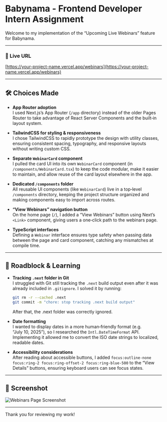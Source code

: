 # Babynama - Frontend Developer Intern Assignment


Welcome to my implementation of the “Upcoming Live Webinars” feature for Babynama.

---

### 🔗 Live URL

[https://your-project-name.vercel.app/webinars](https://your-project-name.vercel.app/webinars)

---

## 🛠️ Choices Made

- **App Router adoption**  
  I used Next.js’s App Router (`/app` directory) instead of the older Pages Router to take advantage of React Server Components and the built‑in layout system.

- **TailwindCSS for styling & responsiveness**  
  I chose TailwindCSS to rapidly prototype the design with utility classes, ensuring consistent spacing, typography, and responsive layouts without writing custom CSS.

- **Separate `WebinarCard` component**  
  I pulled the card UI into its own `WebinarCard` component (in `/components/WebinarCard.tsx`) to keep the code modular, make it easier to maintain, and allow reuse of the card layout elsewhere in the app.

- **Dedicated `/components` folder**  
  All reusable UI components (like `WebinarCard`) live in a top‑level `/components` directory, keeping the project structure organized and making components easy to import across routes.

- **“View Webinars” navigation button**  
  On the home page (`/`), I added a “View Webinars” button using Next’s `<Link>` component, giving users a one‑click path to the webinars page.

- **TypeScript interfaces**  
  Defining a `Webinar` interface ensures type safety when passing data between the page and card component, catching any mismatches at compile time.

---

## 🧱 Roadblock & Learning

- **Tracking `.next` folder in Git**  
  I struggled with Git still tracking the `.next` build output even after it was already included in `.gitignore`. I solved it by running:
  ```bash
  git rm -r --cached .next
  git commit -m "chore: stop tracking .next build output"
  ```
  After that, the .next folder was correctly ignored.

- **Date formatting**  
  I wanted to display dates in a more human‑friendly format (e.g. “July 10, 2025”), so I researched the `Intl.DateTimeFormat` API. Implementing it allowed me to convert the ISO date strings to localized, readable dates.

- **Accessibility considerations**  
  After reading about accessible buttons, I added `focus:outline-none focus:ring-2 focus:ring-offset-2 focus:ring-blue-500` to the “View Details” buttons, ensuring keyboard users can see focus states.

---

## 📸 Screenshot

![Webinars Page Screenshot](./screenshots/webinars-page.png)

---

Thank you for reviewing my work!  
